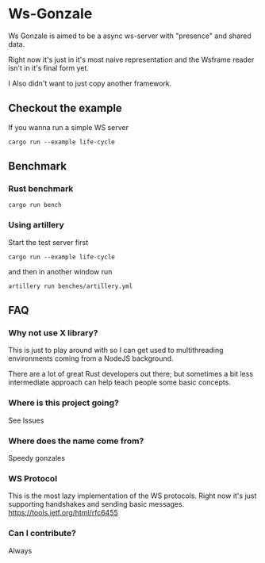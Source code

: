 # Ws-Gonzale
Ws Gonzale is aimed to be a async ws-server with "presence" and shared data.

Right now it's just in it's most naive representation and the Wsframe reader isn't in it's final form yet.

I Also didn't want to just copy another framework.

## Checkout the example
If you wanna run a simple WS server
```
cargo run --example life-cycle
```

## Benchmark
### Rust benchmark
```
cargo run bench
```
### Using artillery
Start the test server first
```
cargo run --example life-cycle
```
and then in another window run
```
artillery run benches/artillery.yml
```

## FAQ

### Why not use X library?
This is just to play around with so I can get used to multithreading environments coming from a NodeJS background.

There are a lot of great Rust developers out there; but sometimes a bit less intermediate approach can help teach people some basic concepts.

### Where is this project going?
See Issues

### Where does the name come from?
Speedy gonzales

### WS Protocol
This is the most lazy implementation of the WS protocols. Right now it's just supporting handshakes and sending basic messages.
https://tools.ietf.org/html/rfc6455

### Can I contribute?
Always
